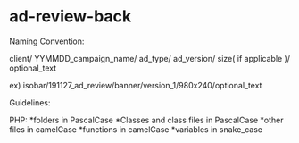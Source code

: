# ad-review-back

Naming Convention:

client/
    YYMMDD_campaign_name/
        ad_type/
            ad_version/
                size( if applicable )/
                    optional_text
        
ex)
isobar/191127_ad_review/banner/version_1/980x240/optional_text

Guidelines:

PHP:
    *folders in PascalCase
    *Classes and class files in PascalCase
    *other files in camelCase
    *functions in camelCase
    *variables in snake_case
    

